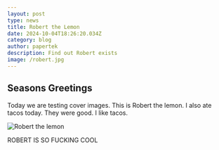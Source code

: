 ```yaml
---
layout: post
type: news
title: Robert the Lemon
date: 2024-10-04T18:26:20.034Z
category: blog
author: papertek
description: Find out Robert exists
image: /robert.jpg
---
```


## Seasons Greetings

Today we are testing cover images. This is Robert the lemon. I also ate tacos today. They were good. I like tacos.

![Robert the lemon](/robert.jpg)

ROBERT IS SO FUCKING COOL
